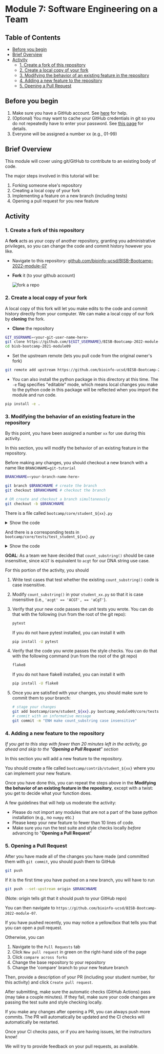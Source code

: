# Module 7: Software Engineering on a Team

## Table of Contents

- [Before you begin](#before-you-begin)
- [Brief Overview](#brief-overview)
- [Activity](#activity)
  - [1. Create a fork of this repository](#1-create-a-fork-of-this-repository)
  - [2. Create a local copy of your fork](#2-create-a-local-copy-of-your-fork)
  - [3. Modifying the behavior of an existing feature in the repository](#3-modifying-the-behavior-of-an-existing-feature-in-the-repository)
  - [4. Adding a new feature to the repository](#4-adding-a-new-feature-to-the-repository)
  - [5. Opening a Pull Request](#5-opening-a-pull-request)
  
## Before you begin

1. Make sure you have a GitHub account. See [here](https://www.codecademy.com/articles/f1-u3-git-setup) for help.
2. (Optional) You may want to cache your GitHub credentials in git so you do not repeatedly have to enter your
password. See [this page](https://docs.github.com/en/github/using-git/caching-your-github-credentials-in-git) for details.
3. Everyone will be assigned a number xx (e.g., 01-99)

## Brief Overview

This module will cover using git/GitHub to contribute to an existing body of code.

The major steps involved in this tutorial will be:

1. Forking someone else's repository
2. Creating a local copy of your fork
3. Implementing a feature on a new branch (including tests)
4. Opening a pull request for you new feature

## Activity

### 1. Create a fork of this repository

A **fork** acts as your copy of another repository, granting you administrative privileges,
so you can change the code and commit history however you like.

- Navigate to this repository: [github.com/bioinfo-ucsd/BISB-Bootcamp-2022-module-07](https://github.com/bioinfo-ucsd/BISB-Bootcamp-2022-module-07)
- **Fork** it (to your github account)

  ![fork a repo](images/fork-a-repo.png)
  
### 2. Create a local copy of your fork

A local copy of this fork will let you make edits to the code and
commit history directly from your computer.
We can make a local copy of our fork by **cloning** the fork.

- **Clone** the repository

```bash
GIT_USERNAME=<your-git-user-name-here>
git clone https://github.com/${GIT_USERNAME}/BISB-Bootcamp-2022-module-07.git
cd bisb-bootcamp-2021-module09
```

- Set the upstream remote (lets you pull code from the original owner's fork)

```bash
git remote add upstream https://github.com/bioinfo-ucsd/BISB-Bootcamp-2022-module-07.git
```

- You can also install the python package in this directory at this time.
  The `-e` flag specifies "editable" mode, which means local changes you make
  to the python code in this package will be reflected when you import the
  module and run code.

```bash
pip install -e .
```

### 3. Modifying the behavior of an existing feature in the repository

By this point, you have been assigned a number `xx` for use during this activity.

In this section, you will modify the behavior of an existing feature in the repository.

Before making any changes, you should checkout a new branch with a name like `BRANCHNAME=git-tutorial`

```bash
BRANCHNAME=<your-branch-name-here>

git branch $BRANCHNAME # create the branch
git checkout $BRANCHNAME # checkout the branch

# OR create and checkout a branch simultaneously
git checkout -b $BRANCHNAME
```

There is a file called `bootcamp/core/student_${xx}.py`

<details>
  <summary>Show the code</summary>

```python
def count_substring(string, substring):
    """Counts the number of occurrences of `substring` in `string`

    Parameters
    ----------
    string : str
        The string to count within
    substring : str
        The value to count in string

    Returns
    -------
    int
        The number of times `substring` occurs in `string`

    """
    count = 0

    string_length = len(string)
    substring_length = len(substring)
    n_subsequences = string_length - substring_length + 1

    for i in range(n_subsequences):
        left_bound = i
        right_bound = i + substring_length
        candidate_substring = string[left_bound:right_bound]
        if candidate_substring == substring:
            count += 1

    return count

```

</details>

And there is a corresponding tests in `bootcamp/core/tests/test_student_${xx}.py`

<details>
  <summary>Show the code</summary>

```python
from bootcamp.core.student_xx import count_substring


def test_count_substring_single():
    test_string = "CGCTAGCGT"
    test_substring = "TAG"

    expected_count = 1
    observed_count = count_substring(test_string, test_substring)
    assert expected_count == observed_count


def test_count_substring_repeated():
    test_string = "AGCTAGCAGT"
    test_substring = "AGC"

    expected_count = 2
    observed_count = count_substring(test_string, test_substring)
    assert expected_count == observed_count


def test_count_substring_none():
    test_string = "AGTCCCCTAGA"
    test_substring = "AAA"

    expected_count = 0
    observed_count = count_substring(test_string, test_substring)
    assert expected_count == observed_count

```

</details>

**GOAL**: As a team we have decided that `count_substring()` should be case insensitive, since `ACGT` is equivalent
to `acgt` for our DNA string use case.

For this portion of the activity, you should

1. Write test cases that test whether the existing `count_substring()` code is case insensitive.
2. Modify `count_substring()` in your `student_xx.py` so that it is case insensitive (i.e., `'acgt' == 'ACGT', == 'aCgT'`).
3. Verify that your new code passes the unit tests you wrote. You can do that with the following (run from the root of the git repo):

    ```bash
    pytest
    ```

    If you do not have pytest installed, you can install it with

    ```bash
    pip install -U pytest
    ```

4. Verify that the code you wrote passes the style checks. You can do that with the following command (run from the root of the git repo)

    ```bash
    flake8
    ```

    If you do not have flake8 installed, you can install it with

    ```bash
    pip install -U flake8 
    ```

5. Once you are satisfied with your changes, you should make sure to commit them to your branch:

    ```bash
    # stage your changes
    git add bootcamp/core/student_${xx}.py bootcamp_module09/core/tests/test_student_${xx}.py
    # commit with an informative message
    git commit -m "ENH make count_substring case insensitive"
    ```

### 4. Adding a new feature to the repository

*If you get to this step with fewer than 20 minutes left in the activity, go ahead and skip to the "**Opening a Pull Request**" section*

In this section you will add a new feature to the repository.

You should create a file called `bootcamp/contrib/student_${xx}` where you can implement your new feature.

Once you have done this, you can repeat the steps above in the **Modifying the behavior of an existing feature 
in the repository**, except with a twist: you get to decide what your function does.

A few guidelines that will help us moderate the activity:

- Please do not import any modules that are not a part of the base python installation (e.g., no `numpy` etc.)
- Please keep your new feature to fewer than 10 lines of code.
- Make sure you run the test suite and style checks locally *before* advancing to "**Opening a Pull Request**"

### 5. Opening a Pull Request

After you have made all of the changes you have made (and committed them with `git commit`, you should push them to GitHub

```bash
git push
```

If it is the first time you have pushed on a new branch, you will have to run

```bash
git push --set-upstream origin $BRANCHNAME
```

(Note: origin tells git that it should push to your GitHub repo)

You can then navigate to `https://github.com/bioinfo-ucsd/BISB-Bootcamp-2022-module-07`.

If you have pushed recently, you may notice a yellow/box that tells you that you can open a pull request.

Otherwise, you can

1. Navigate to the  `Pull Requests` tab
2. Click `New pull request` in green on the right-hand side of the page
3. Click `compare across forks`
4. Change the base repository to your repository
5. Change the 'compare' branch to your new feature branch

Then, provide a description of your PR (including your student number, for this activity) and click `Create pull request`.

After submitting, make sure the automatic checks (GitHub Actions) pass (may
take a couple minutes). If they fail, make sure your code
changes are passing the test suite and style checking locally.

If you make any changes after opening a PR, you can always push more commits. The PR will automatically be updated
and the CI checks will automatically be restarted.

Once your CI checks pass, or if you are having issues, let the instructors know!

We will try to provide feedback on your pull requests, as available.
